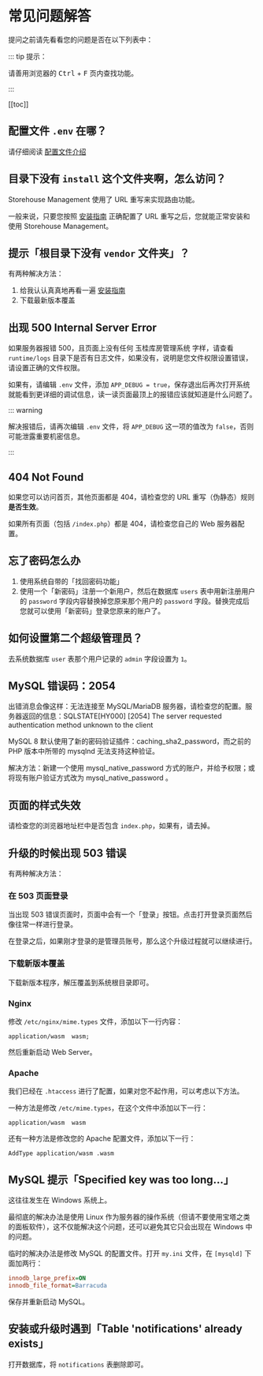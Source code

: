 # 常见问题解答

提问之前请先看看您的问题是否在以下列表中：

::: tip 提示：

请善用浏览器的 <kbd>Ctrl</kbd> + <kbd>F</kbd> 页内查找功能。

:::

[[toc]]

## 配置文件 `.env` 在哪？

请仔细阅读 [配置文件介绍](/zh-cn/env.md)

## 目录下没有 `install` 这个文件夹啊，怎么访问？

Storehouse Management 使用了 URL 重写来实现路由功能。

一般来说，只要您按照 [安装指南](/zh-cn/install.md#配置-url-重写规则（伪静态）) 正确配置了 URL 重写之后，您就能正常安装和使用 Storehouse Management。

## 提示「根目录下没有 `vendor` 文件夹」？

有两种解决方法：

1. 给我认认真真地再看一遍 [安装指南](/zh-cn/install.md)
2. 下载最新版本覆盖

## 出现 500 Internal Server Error

如果服务器报错 500，且页面上没有任何 玉桂库房管理系统 字样，请查看 `runtime/logs` 目录下是否有日志文件，如果没有，说明是您文件权限设置错误，请设置正确的文件权限。

如果有，请编辑 `.env` 文件，添加 `APP_DEBUG = true`，保存退出后再次打开系统就能看到更详细的调试信息，读一读页面最顶上的报错应该就知道是什么问题了。

::: warning

解决报错后，请再次编辑 `.env` 文件，将 `APP_DEBUG` 这一项的值改为 `false`，否则可能泄露重要机密信息。

:::

## 404 Not Found

如果您可以访问首页，其他页面都是 404，请检查您的 URL 重写（伪静态）规则 **是否生效**。

如果所有页面（包括 `/index.php`）都是 404，请检查您自己的 Web 服务器配置。

## 忘了密码怎么办

1. 使用系统自带的「找回密码功能」
2. 使用一个「新密码」注册一个新用户，然后在数据库 `users` 表中用新注册用户的 `password` 字段内容替换掉您原来那个用户的 `password` 字段。替换完成后您就可以使用「新密码」登录您原来的账户了。

## 如何设置第二个超级管理员？

去系统数据库 `user` 表那个用户记录的 `admin` 字段设置为 `1`。

## MySQL 错误码：2054

出错消息会像这样：无法连接至 MySQL/MariaDB 服务器，请检查您的配置。服务器返回的信息：SQLSTATE[HY000] [2054] The server requested authentication method unknown to the client

MySQL 8 默认使用了新的密码验证插件：caching_sha2_password，而之前的 PHP 版本中所带的 mysqlnd 无法支持这种验证。

解决方法：新建一个使用 mysql_native_password 方式的账户，并给予权限；或将现有账户验证方式改为 mysql_native_password 。

## 页面的样式失效

请检查您的浏览器地址栏中是否包含 `index.php`，如果有，请去掉。

## 升级的时候出现 503 错误

有两种解决方法：

### 在 503 页面登录

当出现 503 错误页面时，页面中会有一个「登录」按钮。点击打开登录页面然后像往常一样进行登录。

在登录之后，如果刚才登录的是管理员账号，那么这个升级过程就可以继续进行。

### 下载新版本覆盖

下载新版本程序，解压覆盖到系统根目录即可。

### Nginx

修改 `/etc/nginx/mime.types` 文件，添加以下一行内容：

```
application/wasm  wasm;
```

然后重新启动 Web Server。

### Apache

我们已经在 `.htaccess` 进行了配置，如果对您不起作用，可以考虑以下方法。

一种方法是修改 `/etc/mime.types`，在这个文件中添加以下一行：

```
application/wasm  wasm
```

还有一种方法是修改您的 Apache 配置文件，添加以下一行：

```
AddType application/wasm .wasm
```

## MySQL 提示「Specified key was too long...」

这往往发生在 Windows 系统上。

最彻底的解决办法是使用 Linux 作为服务器的操作系统（但请不要使用宝塔之类的面板软件），这不仅能解决这个问题，还可以避免其它只会出现在 Windows 中的问题。

临时的解决办法是修改 MySQL 的配置文件。打开 `my.ini` 文件，在 `[mysqld]` 下面加两行：

```ini
innodb_large_prefix=ON
innodb_file_format=Barracuda
```

保存并重新启动 MySQL。

## 安装或升级时遇到「Table 'notifications' already exists」

打开数据库，将 `notifications` 表删除即可。
